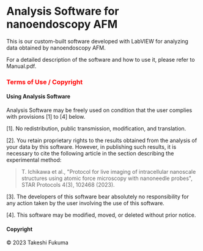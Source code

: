 # **Analysis Software for nanoendoscopy AFM**
This is our custom-built software developed with LabVIEW for analyzing data obtained by nanoendoscopy AFM.

For a detailed description of the software and how to use it, please refer to Manual.pdf.

### <span style="color: red; "> Terms of Use / Copyright </span>
#### Using Analysis Software
Analysis Software may be freely used on condition that the user complies with provisions [1] to [4] below.

[1].	No redistribution, public transmission, modification, and translation. 

[2].	You retain proprietary rights to the results obtained from the analysis of your data by this software. However, in publishing such results, it is necessary to cite the following article in the section describing the experimental method:

> T. Ichikawa et al., "Protocol for live imaging of intracellular nanoscale structures using atomic force microscopy with nanoneedle probes", STAR Protocols 4(3), 102468 (2023).

[3].	The developers of this software bear absolutely no responsibility for any action taken by the user involving the use of this software.

[4].	This software may be modified, moved, or deleted without prior notice.

#### Copyright
© 2023 Takeshi Fukuma
